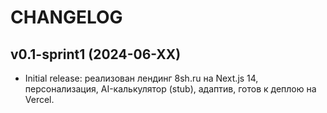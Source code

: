 # CHANGELOG

## v0.1-sprint1 (2024-06-XX)
- Initial release: реализован лендинг 8sh.ru на Next.js 14, персонализация, AI-калькулятор (stub), адаптив, готов к деплою на Vercel. 